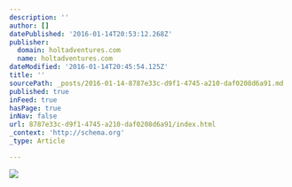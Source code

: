```yaml
---
description: ''
author: []
datePublished: '2016-01-14T20:53:12.268Z'
publisher:
  domain: holtadventures.com
  name: holtadventures.com
dateModified: '2016-01-14T20:45:54.125Z'
title: ''
sourcePath: _posts/2016-01-14-8787e33c-d9f1-4745-a210-daf0208d6a91.md
published: true
inFeed: true
hasPage: true
inNav: false
url: 8787e33c-d9f1-4745-a210-daf0208d6a91/index.html
_context: 'http://schema.org'
_type: Article

---
```

![](http://holtadventures.com/wp-content/Gallery/Laos/DSC_0313.JPG)